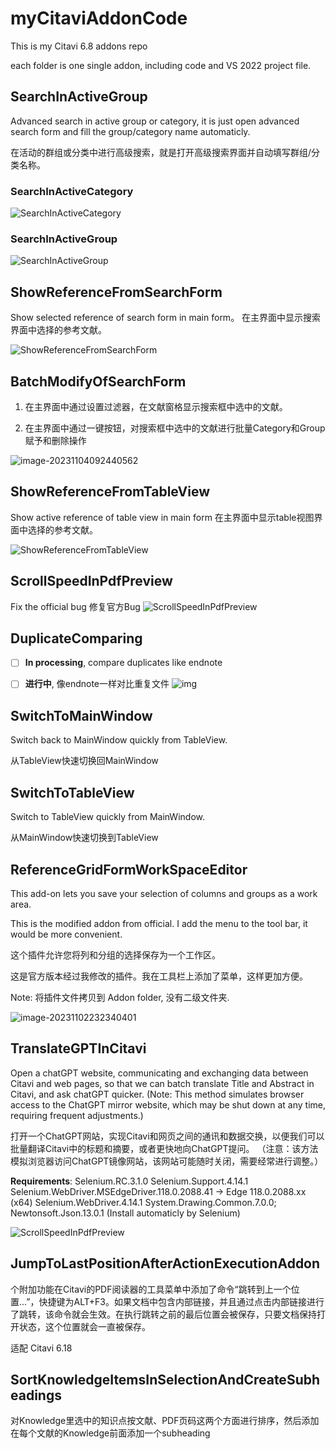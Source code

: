 # myCitaviAddonCode
This is my Citavi 6.8 addons repo

each folder is one single addon, including code and VS 2022 project file.



## SearchInActiveGroup

Advanced search in active group or category, it is just open advanced search form and fill the group/category name automaticly.

在活动的群组或分类中进行高级搜索，就是打开高级搜索界面并自动填写群组/分类名称。

### SearchInActiveCategory

![SearchInActiveCategory](vx_images/SearchInActiveCategory.gif)

### SearchInActiveGroup

![SearchInActiveGroup](vx_images/SearchInActiveGroup.gif)

## ShowReferenceFromSearchForm

Show selected reference of search form in main form。
在主界面中显示搜索界面中选择的参考文献。

![ShowReferenceFromSearchForm](vx_images/ShowReferenceFromSearchForm.gif)

## BatchModifyOfSearchForm

1. 在主界面中通过设置过滤器，在文献窗格显示搜索框中选中的文献。

2. 在主界面中通过一键按钮，对搜索框中选中的文献进行批量Category和Group赋予和删除操作

![image-20231104092440562](vx_images/image-20231104092440562.png)

## ShowReferenceFromTableView

Show active reference of table view in main form
在主界面中显示table视图界面中选择的参考文献。

![ShowReferenceFromTableView](vx_images/ShowReferenceFromTableView.gif)



## ScrollSpeedInPdfPreview

Fix the official bug
修复官方Bug
![ScrollSpeedInPdfPreview](vx_images/ScrollSpeedInPdfPreview.gif)

## DuplicateComparing

- [ ] **In processing**, compare duplicates like endnote
- [ ] **进行中**, 像endnote一样对比重复文件
![img](vx_images/v2-54b25fe6df839ec8904d0261459347f6_r.jpg)



## SwitchToMainWindow

Switch back to MainWindow quickly from TableView.

从TableView快速切换回MainWindow

## SwitchToTableView

Switch to TableView quickly from MainWindow.

从MainWindow快速切换到TableView

## ReferenceGridFormWorkSpaceEditor

This add-on lets you save your selection of columns and groups as a work area.

This is the modified addon from official. I add the menu to the tool bar, it would be more convenient.

这个插件允许您将列和分组的选择保存为一个工作区。

这是官方版本经过我修改的插件。我在工具栏上添加了菜单，这样更加方便。

Note: 将插件文件拷贝到 Addon folder, 没有二级文件夹.

![image-20231102232340401](vx_images/image-20231102232340401.png) 

 





## TranslateGPTInCitavi

Open a chatGPT website, communicating and exchanging data between Citavi and web pages, so that we can batch translate Title and Abstract in Citavi, and ask chatGPT quicker. 
(Note: This method simulates browser access to the ChatGPT mirror website, which may be shut down at any time, requiring frequent adjustments.)

打开一个ChatGPT网站，实现Citavi和网页之间的通讯和数据交换，以便我们可以批量翻译Citavi中的标题和摘要，或者更快地向ChatGPT提问。
（注意：该方法模拟浏览器访问ChatGPT镜像网站，该网站可能随时关闭，需要经常进行调整。）

**Requirements**: 
Selenium.RC.3.1.0
Selenium.Support.4.14.1
Selenium.WebDriver.MSEdgeDriver.118.0.2088.41 -> Edge 118.0.2088.xx (x64)
Selenium.WebDriver.4.14.1
System.Drawing.Common.7.0.0; Newtonsoft.Json.13.0.1 (Install automaticly by Selenium)

![ScrollSpeedInPdfPreview](vx_images/ScrollSpeedInPdfPreview-1700828658584-1.gif)

## JumpToLastPositionAfterActionExecutionAddon
个附加功能在Citavi的PDF阅读器的工具菜单中添加了命令“跳转到上一个位置...”，快捷键为ALT+F3。如果文档中包含内部链接，并且通过点击内部链接进行了跳转，该命令就会生效。在执行跳转之前的最后位置会被保存，只要文档保持打开状态，这个位置就会一直被保存。

适配 Citavi 6.18

## SortKnowledgeItemsInSelectionAndCreateSubheadings
对Knowledge里选中的知识点按文献、PDF页码这两个方面进行排序，然后添加在每个文献的Knowledge前面添加一个subheading
